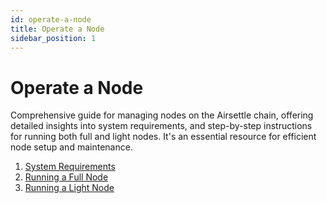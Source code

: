 ```yaml
---
id: operate-a-node
title: Operate a Node
sidebar_position: 1
---
```


# Operate a Node

Comprehensive guide for managing nodes on the Airsettle chain, offering detailed insights into system requirements, and step-by-step instructions for running both full and light nodes. It's an essential resource for efficient node setup and maintenance.

1. [System Requirements](system-requirement)
2. [Running a Full Node](running-a-full-node)
3. [Running a Light Node](running-a-light-node)
